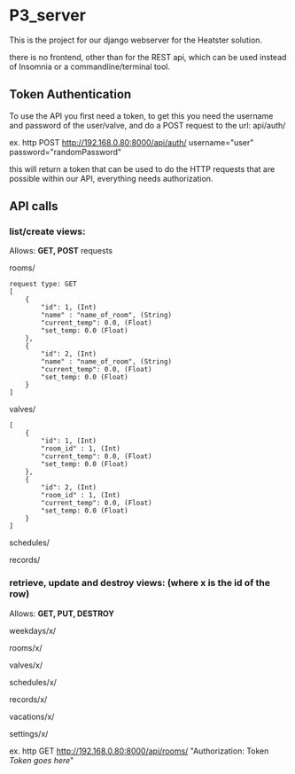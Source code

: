 # P3_server

This is the project for our django webserver for the Heatster solution.

there is no frontend, other than for the REST api, which can be used instead
 of Insomnia or a commandline/terminal tool.


## Token Authentication
To use the API you first need a token, to get this you need the username and password of the
 user/valve, and do a POST request to the url: 
api/auth/

ex.
http POST http://192.168.0.80:8000/api/auth/ username="user" password="randomPassword"

this will return a token that can be used to do the HTTP requests that are possible within our API, everything needs authorization.

## API calls
### list/create views:
Allows: **GET, POST** requests

rooms/
```
request type: GET
[    
    {
        "id": 1, (Int)
        "name" : "name_of_room", (String)
        "current_temp": 0.0, (Float)
        "set_temp: 0.0 (Float)
    },
    {
        "id": 2, (Int)
        "name" : "name_of_room", (String)
        "current_temp": 0.0, (Float)
        "set_temp: 0.0 (Float)
    }
]
```

valves/
```
[    
    {
        "id": 1, (Int)
        "room_id" : 1, (Int)
        "current_temp": 0.0, (Float)
        "set_temp: 0.0 (Float)
    },
    {
        "id": 2, (Int)
        "room_id" : 1, (Int)
        "current_temp": 0.0, (Float)
        "set_temp: 0.0 (Float)
    }
]
```

schedules/

records/


### retrieve, update and destroy views: (where x is the id of the row)
Allows: **GET, PUT, DESTROY**

weekdays/x/

rooms/x/

valves/x/

schedules/x/

records/x/

vacations/x/

settings/x/

ex.
http GET http://192.168.0.80:8000/api/rooms/ "Authorization: Token *Token goes here*" 